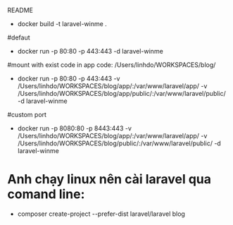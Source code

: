 README
- docker build -t laravel-winme .

#defaut
- docker run -p 80:80 -p 443:443 -d laravel-winme

#mount with exist code in app code: /Users/linhdo/WORKSPACES/blog/
- docker run -p 80:80 -p 443:443 -v /Users/linhdo/WORKSPACES/blog/app/:/var/www/laravel/app/ -v /Users/linhdo/WORKSPACES/blog/app/public/:/var/www/laravel/public/ -d laravel-winme

#custom port
- docker run -p 8080:80 -p 8443:443 -v /Users/linhdo/WORKSPACES/blog/app/:/var/www/laravel/app/ -v /Users/linhdo/WORKSPACES/blog/public/:/var/www/laravel/public/ -d laravel-winme

# Anh chạy linux nên cài laravel qua comand line:
- composer create-project --prefer-dist laravel/laravel blog